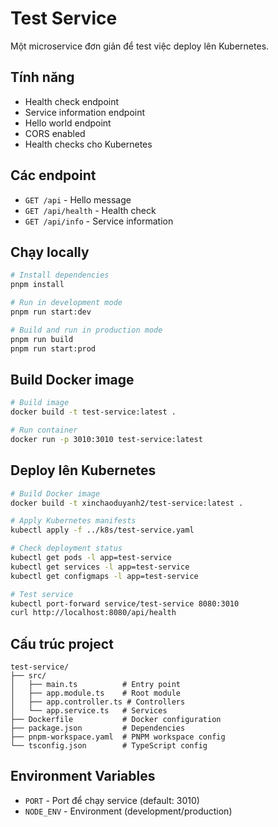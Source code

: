 # Test Service

Một microservice đơn giản để test việc deploy lên Kubernetes.

## Tính năng

- Health check endpoint
- Service information endpoint
- Hello world endpoint
- CORS enabled
- Health checks cho Kubernetes

## Các endpoint

- `GET /api` - Hello message
- `GET /api/health` - Health check
- `GET /api/info` - Service information

## Chạy locally

```bash
# Install dependencies
pnpm install

# Run in development mode
pnpm run start:dev

# Build and run in production mode
pnpm run build
pnpm run start:prod
```

## Build Docker image

```bash
# Build image
docker build -t test-service:latest .

# Run container
docker run -p 3010:3010 test-service:latest
```

## Deploy lên Kubernetes

```bash
# Build Docker image
docker build -t xinchaoduyanh2/test-service:latest .

# Apply Kubernetes manifests
kubectl apply -f ../k8s/test-service.yaml

# Check deployment status
kubectl get pods -l app=test-service
kubectl get services -l app=test-service
kubectl get configmaps -l app=test-service

# Test service
kubectl port-forward service/test-service 8080:3010
curl http://localhost:8080/api/health
```

## Cấu trúc project

```
test-service/
├── src/
│   ├── main.ts          # Entry point
│   ├── app.module.ts    # Root module
│   ├── app.controller.ts # Controllers
│   └── app.service.ts   # Services
├── Dockerfile           # Docker configuration
├── package.json         # Dependencies
├── pnpm-workspace.yaml  # PNPM workspace config
└── tsconfig.json        # TypeScript config
```

## Environment Variables

- `PORT` - Port để chạy service (default: 3010)
- `NODE_ENV` - Environment (development/production) 